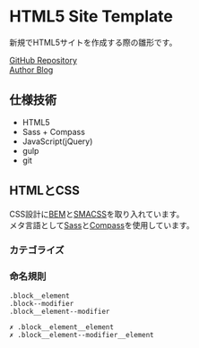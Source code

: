 # HTML5 Site Template

新規でHTML5サイトを作成する際の雛形です。

[GitHub Repository](https://github.com/yuta-kanayama/html5-site-template)  
[Author Blog](http://yuta-k.net/)


## 仕様技術
* HTML5
* Sass + Compass
* JavaScript(jQuery)
* gulp
* git


## HTMLとCSS
CSS設計に[BEM](http://bem.info/)と[SMACSS](http://smacss.com/)を取り入れています。  
メタ言語として[Sass](http://sass-lang.com/)と[Compass](http://compass-style.org/)を使用しています。

### カテゴライズ

### 命名規則

```
.block__element  
.block--modifier  
.block__element--modifier  

✗ .block__element__element  
✗ .block__element--modifier__element
```
